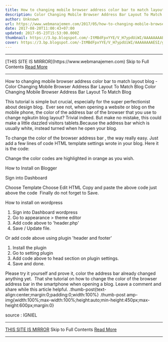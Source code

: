 ```yaml
---
title: How to changing mobile browser address color bar to match layout blog
description: Color Changing Mobile Browser Address Bar Layout To Match Blog
author: Unknown
url: https://www.webmanajemen.com/2017/05/how-to-changing-mobile-browser-address-color-bar.html
date: 2017-08-20T11:00:43+07:00
updated: 2017-05-23T15:53:00.000Z
thumbnail: https://3.bp.blogspot.com/-ItMBdFpxYYE/V_H7ypdUiWI/AAAAAAAAESI/g1v0CDfhJR4-4PAqBUijaH0erCXuOmuNQCLcB/s550/Mengganti%2BWarna%2BAddress%2BBar%2BBrowser%2BHandphone%2BAgar%2BSesuai%2BLayout%2BBlog%2B01.jpg
cover: https://3.bp.blogspot.com/-ItMBdFpxYYE/V_H7ypdUiWI/AAAAAAAAESI/g1v0CDfhJR4-4PAqBUijaH0erCXuOmuNQCLcB/s550/Mengganti%2BWarna%2BAddress%2BBar%2BBrowser%2BHandphone%2BAgar%2BSesuai%2BLayout%2BBlog%2B01.jpg
---
```


<hr/> [THIS SITE IS MIRROR](https://www.webmanajemen.com) Skip to Full Contents <a href="https://www.webmanajemen.com/2017/05/how-to-changing-mobile-browser-address-color-bar.html" rel="follow" class="button" id="read-more">Read More</a> <hr/> How to changing mobile browser address color bar to match layout blog - Color Changing Mobile Browser Address Bar Layout To Match Blog Color Changing Mobile Browser Address Bar Layout To Match Blog




This tutorial is simple but crucial, especially for the super perfectionist about design blog. 
Ever see not, when opening a website or blog on the mobile phone, the color of the address bar of the browser that you use to change ngikutin blog layout? Trivial indeed. But make no mistake, this could make a little dazzled visitors tablets.Because the address bar which is usually white, instead turned when he open your blog. 

To change the color of the browser address bar , the way really easy. Just add a few lines of code HTML template settings wrote in your blog. Here it is the code: 
<!-- Color for Chrome, Firefox OS, Opera dan Vivaldi --> <meta content='#2f303f' name='theme-color'/> <!-- Color For Windows Phone --> <meta content='#2f303f' name='msapplication-navbutton-color'/> <!-- Color For iOS Safari --> <meta content='yes' name='apple-mobile-web-app-capable'/> <meta content='#2f303f' name='apple-mobile-web-app-status-bar-style'/>
Change the color codes are highlighted in orange as you wish. 

How to Install on Blogger

Sign into Dashboard

Choose Template
Choose Edit HTML
Copy and paste the above code just above the code </head>
Finally do not forget to Save.



How to install on wordpress
1. Sign into Dashboard wordpress
2. Go to appearance > theme editor
3. Add code above to 'header.php'
4. Save / Update file.


Or add code above using plugin 'header and footer'
1. Install the plugin
2. Go to setting plugin
3. Add code above to head section on plugin settings.
4. Save and done.


Please try it yourself and prove it, color the address bar already changed anything yet. 
That she tutorial on how to change the color of the browser address bar in the smartphone when opening a blog. Leave a comment and share while this article helpful.
.thumb-post{text-align:center;margin:0;padding:0;width:100%} .thumb-post amp-img{width:100%;max-width:100%;height:auto;min-height:450px;max-height:600px;margin:0}   
 
source : IGNIEL <hr/> [THIS SITE IS MIRROR](https://www.webmanajemen.com) Skip to Full Contents <a href="https://www.webmanajemen.com/2017/05/how-to-changing-mobile-browser-address-color-bar.html" rel="follow" class="button" id="read-more">Read More</a> <hr/>